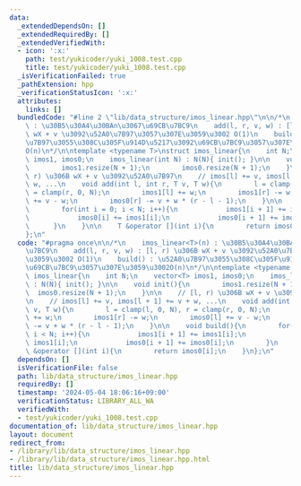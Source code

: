 ```yaml
---
data:
  _extendedDependsOn: []
  _extendedRequiredBy: []
  _extendedVerifiedWith:
  - icon: ':x:'
    path: test/yukicoder/yuki_1008.test.cpp
    title: test/yukicoder/yuki_1008.test.cpp
  _isVerificationFailed: true
  _pathExtension: hpp
  _verificationStatusIcon: ':x:'
  attributes:
    links: []
  bundledCode: "#line 2 \"lib/data_structure/imos_linear.hpp\"\n\n/*\n    imos_linear<T>(n)\
    \ : \u30B5\u30A4\u30BAn\u3067\u69CB\u7BC9\n    add(l, r, v, w) : [l, r) \u306B\
    \ wX + v \u3092\u52A0\u7B97\u3057\u307E\u3059\u3002 O(1)\n    build() : \u52A0\
    \u7B97\u3055\u308C\u305F\u914D\u5217\u3092\u69CB\u7BC9\u3057\u307E\u3059\u3002\
    O(n)\n*/\n\ntemplate <typename T>\nstruct imos_linear{\n    int N;\n    vector<T>\
    \ imos1, imos0;\n    imos_linear(int N) : N(N){ init(); }\n\n    void init(){\n\
    \        imos1.resize(N + 1);\n        imos0.resize(N + 1);\n    }\n\n    // [l,\
    \ r) \u306B wX + v \u3092\u52A0\u7B97\n    // imos[l] += v, imos[l + 1] += v +\
    \ w, ...\n    void add(int l, int r, T v, T w){\n        l = clamp(l, 0, N), r\
    \ = clamp(r, 0, N);\n        imos1[l] += w;\n        imos1[r] -= w;\n        imos0[l]\
    \ += v - w;\n        imos0[r] -= v + w * (r - l - 1);\n    }\n\n    void build(){\n\
    \        for(int i = 0; i < N; i++){\n            imos1[i + 1] += imos1[i];\n\
    \            imos0[i] += imos1[i];\n            imos0[i + 1] += imos0[i];\n  \
    \      }\n    }\n\n    T &operator [](int i){\n        return imos0[i];\n    }\n\
    };\n"
  code: "#pragma once\n\n/*\n    imos_linear<T>(n) : \u30B5\u30A4\u30BAn\u3067\u69CB\
    \u7BC9\n    add(l, r, v, w) : [l, r) \u306B wX + v \u3092\u52A0\u7B97\u3057\u307E\
    \u3059\u3002 O(1)\n    build() : \u52A0\u7B97\u3055\u308C\u305F\u914D\u5217\u3092\
    \u69CB\u7BC9\u3057\u307E\u3059\u3002O(n)\n*/\n\ntemplate <typename T>\nstruct\
    \ imos_linear{\n    int N;\n    vector<T> imos1, imos0;\n    imos_linear(int N)\
    \ : N(N){ init(); }\n\n    void init(){\n        imos1.resize(N + 1);\n      \
    \  imos0.resize(N + 1);\n    }\n\n    // [l, r) \u306B wX + v \u3092\u52A0\u7B97\
    \n    // imos[l] += v, imos[l + 1] += v + w, ...\n    void add(int l, int r, T\
    \ v, T w){\n        l = clamp(l, 0, N), r = clamp(r, 0, N);\n        imos1[l]\
    \ += w;\n        imos1[r] -= w;\n        imos0[l] += v - w;\n        imos0[r]\
    \ -= v + w * (r - l - 1);\n    }\n\n    void build(){\n        for(int i = 0;\
    \ i < N; i++){\n            imos1[i + 1] += imos1[i];\n            imos0[i] +=\
    \ imos1[i];\n            imos0[i + 1] += imos0[i];\n        }\n    }\n\n    T\
    \ &operator [](int i){\n        return imos0[i];\n    }\n};\n"
  dependsOn: []
  isVerificationFile: false
  path: lib/data_structure/imos_linear.hpp
  requiredBy: []
  timestamp: '2024-05-04 18:06:16+09:00'
  verificationStatus: LIBRARY_ALL_WA
  verifiedWith:
  - test/yukicoder/yuki_1008.test.cpp
documentation_of: lib/data_structure/imos_linear.hpp
layout: document
redirect_from:
- /library/lib/data_structure/imos_linear.hpp
- /library/lib/data_structure/imos_linear.hpp.html
title: lib/data_structure/imos_linear.hpp
---
```

